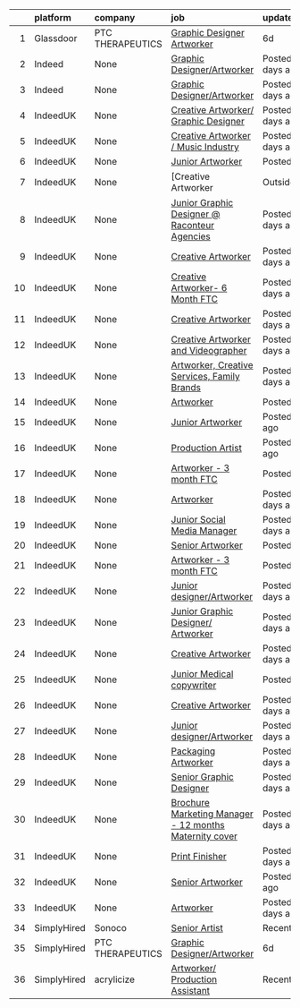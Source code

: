 

|    | platform    | company          | job                                                                                                                                                                                                                                                                                         | update_time       | location                |
|---:|:------------|:-----------------|:--------------------------------------------------------------------------------------------------------------------------------------------------------------------------------------------------------------------------------------------------------------------------------------------|:------------------|:------------------------|
|  1 | Glassdoor   | PTC THERAPEUTICS | [Graphic Designer Artworker](https://www.glassdoor.com/partner/jobListing.htm?pos=101&ao=1136043&s=58&guid=0000017e4d17a21c94cad9274cb39552&src=GD_JOB_AD&t=SR&vt=w&cs=1_a8db207a&cb=1641970901733&jobListingId=1007545185017&jrtk=3-0-1fp6hf8jiu1oq801-1fp6hf8k0u1pv800-4f15b493df3e53e5-) | 6d                | Remote                  |
|  2 | Indeed      | None             | [Graphic Designer/Artworker](https://www.indeed.com/rc/clk?jk=4f15b493df3e53e5&fccid=01b550b2fa839455&vjs=3)                                                                                                                                                                                | Posted6 days ago  | Remote                  |
|  3 | Indeed      | None             | [Graphic Designer/Artworker](https://www.indeed.com/rc/clk?jk=4f15b493df3e53e5&fccid=01b550b2fa839455&vjs=3)                                                                                                                                                                                | Posted6 days ago  | Remote                  |
|  4 | IndeedUK    | None             | [Creative Artworker/ Graphic Designer](https://uk.indeed.com/rc/clk?cmp=Plus-Group-(Plus-Exhibition%2FPlus-Display)&ti=Creative+Artworker&jk=14b8170fd296edeb&fccid=122f771b3640f5fb&vjs=3)                                                                                                 | Posted5 days ago  | Stoke-on-Trent ST1 5NS  |
|  5 | IndeedUK    | None             | [Creative Artworker / Music Industry](https://uk.indeed.com/company/Boomkat-Limited/jobs/Creative-Artworker-c478acc86792e237?fccid=a17fa61e49c3e4e2&vjs=3)                                                                                                                                  | Posted8 days ago  | Manchester M4 5JW       |
|  6 | IndeedUK    | None             | [Junior Artworker](https://uk.indeed.com/rc/clk?jk=650fc11b8d399b47&fccid=214fc57ea0a5cf30&vjs=3)                                                                                                                                                                                           | PostedToday       | London                  |
|  7 | IndeedUK    | None             | [Creative Artworker | Outside IR35 | � 260 per day](https://uk.indeed.com/rc/clk?jk=2f478e05280eb29a&fccid=5c020a1d77256b1b&vjs=3)                                                                                                                                                          | Posted1 day ago   | London                  |
|  8 | IndeedUK    | None             | [Junior Graphic Designer @ Raconteur Agencies](https://uk.indeed.com/rc/clk?jk=9f4fd4ca1943fc9e&fccid=5c292c1242fe3359&vjs=3)                                                                                                                                                               | Posted6 days ago  | London EC3N•Remote      |
|  9 | IndeedUK    | None             | [Creative Artworker](https://uk.indeed.com/rc/clk?jk=6deace673d3cb423&fccid=cddddbcabc4d0884&vjs=3)                                                                                                                                                                                         | Posted7 days ago  | London                  |
| 10 | IndeedUK    | None             | [Creative Artworker- 6 Month FTC](https://uk.indeed.com/rc/clk?jk=55b50df000401f30&fccid=2dd390c3a48a7ed0&vjs=3)                                                                                                                                                                            | Posted13 days ago | Birmingham              |
| 11 | IndeedUK    | None             | [Creative Artworker](https://uk.indeed.com/rc/clk?jk=7c071d29824bb410&fccid=633fa793db3611dc&vjs=3)                                                                                                                                                                                         | Posted5 days ago  | Hemel Hempstead HP2 4YL |
| 12 | IndeedUK    | None             | [Creative Artworker and Videographer](https://uk.indeed.com/rc/clk?jk=d01d18b3865a305a&fccid=b0465f5a82f3f619&vjs=3)                                                                                                                                                                        | Posted4 days ago  | Manchester M17 1HH      |
| 13 | IndeedUK    | None             | [Artworker, Creative Services, Family Brands](https://uk.indeed.com/rc/clk?jk=f9d7a4cb606a1333&fccid=54c0ca91710340c0&vjs=3)                                                                                                                                                                | Posted4 days ago  | London WC1E 6JA         |
| 14 | IndeedUK    | None             | [Artworker](https://uk.indeed.com/rc/clk?jk=a6b4309cac970726&fccid=f56b6a05a62ad446&vjs=3)                                                                                                                                                                                                  | PostedToday       | Basingstoke             |
| 15 | IndeedUK    | None             | [Junior Artworker](https://uk.indeed.com/rc/clk?jk=fef8fe05265f72ed&fccid=345c64aa9d443bb0&vjs=3)                                                                                                                                                                                           | Posted1 day ago   | Manchester              |
| 16 | IndeedUK    | None             | [Production Artist](https://uk.indeed.com/rc/clk?jk=c57606b9772cdfe1&fccid=8e3b99526c9482a2&vjs=3)                                                                                                                                                                                          | Posted1 day ago   | Witham CM8 2FN          |
| 17 | IndeedUK    | None             | [Artworker - 3 month FTC](https://uk.indeed.com/rc/clk?jk=2ee4b733afdf9a3e&fccid=f23134d18c3d097f&vjs=3)                                                                                                                                                                                    | PostedToday       | Bristol                 |
| 18 | IndeedUK    | None             | [Artworker](https://uk.indeed.com/rc/clk?jk=7b3ed5e782ad6188&fccid=1414937a5b52d0ad&vjs=3)                                                                                                                                                                                                  | Posted5 days ago  | Sheffield               |
| 19 | IndeedUK    | None             | [Junior Social Media Manager](https://uk.indeed.com/rc/clk?jk=f961e369f79ca9b5&fccid=14b7c83f2c02772e&vjs=3)                                                                                                                                                                                | Posted6 days ago  | London SW19 4JS         |
| 20 | IndeedUK    | None             | [Senior Artworker](https://uk.indeed.com/rc/clk?jk=0af82acee378c2fb&fccid=9d1ce8ef697fd360&vjs=3)                                                                                                                                                                                           | PostedToday       | London                  |
| 21 | IndeedUK    | None             | [Artworker - 3 month FTC](https://uk.indeed.com/rc/clk?jk=a000f90682fb72d3&fccid=f23134d18c3d097f&vjs=3)                                                                                                                                                                                    | PostedToday       | Bristol                 |
| 22 | IndeedUK    | None             | [Junior designer/Artworker](https://uk.indeed.com/rc/clk?jk=9d12b3b7f1253c2f&fccid=1f5db0f1c2efd176&vjs=3)                                                                                                                                                                                  | Posted5 days ago  | Gloucestershire         |
| 23 | IndeedUK    | None             | [Junior Graphic Designer/ Artworker](https://uk.indeed.com/rc/clk?jk=a70040a5f827dd0b&fccid=993fcc6251bf04e4&vjs=3)                                                                                                                                                                         | Posted5 days ago  | London                  |
| 24 | IndeedUK    | None             | [Creative Artworker](https://uk.indeed.com/rc/clk?jk=7fce9c3ae2263c24&fccid=993fcc6251bf04e4&vjs=3)                                                                                                                                                                                         | Posted4 days ago  | Manchester              |
| 25 | IndeedUK    | None             | [Junior Medical copywriter](https://uk.indeed.com/rc/clk?jk=8732cc49e83fdc6a&fccid=f56b6a05a62ad446&vjs=3)                                                                                                                                                                                  | PostedToday       | Basingstoke             |
| 26 | IndeedUK    | None             | [Creative Artworker](https://uk.indeed.com/rc/clk?jk=fd7a0f1b93cb64a3&fccid=ddd735570744cbee&vjs=3)                                                                                                                                                                                         | Posted4 days ago  | Manchester              |
| 27 | IndeedUK    | None             | [Junior designer/Artworker](https://uk.indeed.com/rc/clk?jk=30444094d23df82a&fccid=d9efe989c5f8870e&vjs=3)                                                                                                                                                                                  | Posted5 days ago  | Gloucestershire         |
| 28 | IndeedUK    | None             | [Packaging Artworker](https://uk.indeed.com/rc/clk?jk=9f6ab9a35be460a4&fccid=fc7a53cfa789286a&vjs=3)                                                                                                                                                                                        | Posted6 days ago  | Manchester              |
| 29 | IndeedUK    | None             | [Senior Graphic Designer](https://uk.indeed.com/rc/clk?jk=6361bfb22a0a34ba&fccid=cc6196a1623b7c36&vjs=3)                                                                                                                                                                                    | Posted7 days ago  | London                  |
| 30 | IndeedUK    | None             | [Brochure Marketing Manager - 12 months Maternity cover](https://uk.indeed.com/rc/clk?jk=2c3a5f83ed343ee9&fccid=e23c1b783338748b&vjs=3)                                                                                                                                                     | Posted4 days ago  | Watford•Remote          |
| 31 | IndeedUK    | None             | [Print Finisher](https://uk.indeed.com/rc/clk?jk=67404c96879cd9cd&fccid=cee20ed66e6652b9&vjs=3)                                                                                                                                                                                             | Posted2 days ago  | Birmingham              |
| 32 | IndeedUK    | None             | [Senior Artworker](https://uk.indeed.com/rc/clk?jk=210a20044c049943&fccid=345c64aa9d443bb0&vjs=3)                                                                                                                                                                                           | Posted1 day ago   | Manchester              |
| 33 | IndeedUK    | None             | [Artworker](https://uk.indeed.com/rc/clk?jk=3c34d8d587ac36e0&fccid=2dd390c3a48a7ed0&vjs=3)                                                                                                                                                                                                  | Posted13 days ago | Watford                 |
| 34 | SimplyHired | Sonoco           | [Senior Artist](https://www.simplyhired.com/job/gyQf-wXViE5DTjh6jQYwtf4n8pryWEZj3FCgwRPHI5i7PJlc-DU_Og?q=artworker)                                                                                                                                                                         | Recently          | Cincinnati, OH          |
| 35 | SimplyHired | PTC THERAPEUTICS | [Graphic Designer/Artworker](https://www.simplyhired.com/job/qOy0ng17bRL-xXUoiU3GK26oUZusNltXlFSOPGxNy58TBhshDv_Hmw?q=artworker)                                                                                                                                                            | 6d                | Remote                  |
| 36 | SimplyHired | acrylicize       | [Artworker/ Production Assistant](https://www.simplyhired.com/job/pON_mD4-MIANU80P3jVTDINiHfDVeqZsSwvkzeu3GtZ2MVGtiZ3Gpw?q=artworker)                                                                                                                                                       | Recently          | New York, NY            |
